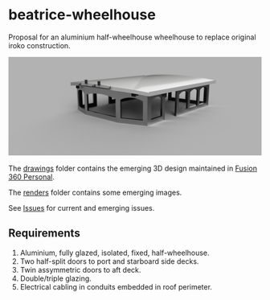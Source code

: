 # beatrice-wheelhouse
Proposal for an aluminium half-wheelhouse wheelhouse to replace original
iroko construction.

![alt text](renders/wheelhouse_2024-Sep-01_04-26-34PM-000_CustomizedView16561039335.png)

The
[drawings](./drawings/)
folder contains the emerging 3D design maintained in
[Fusion 360 Personal](https://www.autodesk.com/products/fusion-360/personal).

The
[renders](./renders/)
folder contains some emerging images.

See [Issues](#issues) for current and emerging issues.

## Requirements

1. Aluminium, fully glazed, isolated, fixed, half-wheelhouse.
2. Two half-split doors to port and starboard side decks.
3. Twin assymmetric doors to aft deck.
4. Double/triple glazing.
5. Electrical cabling in conduits embedded in roof perimeter. 
